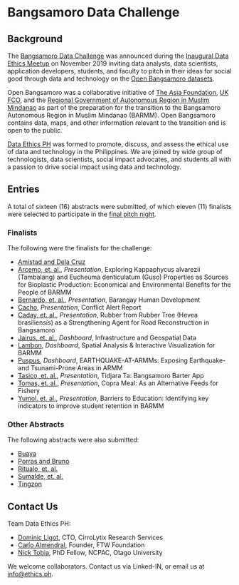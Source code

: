 # Bangsamoro Data Challenge

## Background

The [Bangsamoro Data Challenge](https://ethics.ph/openbangsamoro/) was announced during the [Inaugural Data Ethics Meetup](https://ethics.ph/inaugural/) on November 2019 inviting data analysts, data scientists, application developers, students, and faculty to pitch in their ideas for social good through data and technology on the [Open Bangsamoro datasets](https://www.openbangsamoro.com/).

Open Bangsamoro was a collaborative initiative of [The Asia Foundation](https://asiafoundation.org/), [UK FCO](https://www.gov.uk/government/organisations/foreign-commonwealth-office), and the [Regional Government of Autonomous Region in Muslim Mindanao](https://bangsamoro.gov.ph/) as part of the preparation for the transition to the Bangsamoro Autonomous Region in Muslim Mindanao (BARMM). Open Bangsamoro contains data, maps, and other information relevant to the transition and is open to the public.

[Data Ethics PH](https://ethics.ph/) was formed to promote, discuss, and assess the ethical use of data and technology in the Philippines. We are joined by wide group of technologists, data scientists, social impact advocates, and students all with a passion to drive social impact using data and technology.

## Entries

A total of sixteen (16) abstracts were submitted, of which eleven (11) finalists were selected to participate in the [final pitch night](https://ethics.ph/bangsamoro-judging/). 

### Finalists

The following were the finalists for the challenge: 

* [Amistad and Dela Cruz](https://github.com/ethicsph/bangsamoro-data-challenge/tree/master/amistad-delacruz)
* [Arcemo, et. al.](https://github.com/ethicsph/bangsamoro-data-challenge/tree/master/arcemo-et-al), *Presentation*, Exploring Kappaphycus alvarezii (Tambalang) and Eucheuma denticulatum (Guso) Properties as Sources for Bioplastic Production:  Economical and Environmental Benefits for the People of BARMM
* [Bernardo, et. al.](https://github.com/ethicsph/bangsamoro-data-challenge/tree/master/bernardo-et-al), *Presentation*, Barangay Human Development 
* [Cacho](https://github.com/ethicsph/bangsamoro-data-challenge/tree/master/cacho), *Presentation*, Conflict Alert Report
* [Caday, et. al.](https://github.com/ethicsph/bangsamoro-data-challenge/tree/master/caday-et-al), *Presentation*, Rubber from Rubber Tree (Hevea brasiliensis) as a Strengthening Agent for Road Reconstruction in Bangsamoro 
* [Jairus, et. al.](https://github.com/ethicsph/bangsamoro-data-challenge/tree/master/jairus-et-al), *Dashboard*, Infrastructure and Geospatial Data 
* [Lambon](https://github.com/ethicsph/bangsamoro-data-challenge/tree/master/lambon), *Dashboard*, Spatial Analysis & Interactive Visualization
for BARMM
* [Puspus](https://github.com/ethicsph/bangsamoro-data-challenge/tree/master/puspus), *Dashboard*, EARTHQUAKE-AT-ARMMs: Exposing Earthquake- and Tsunami-Prone Areas in ARMM
* [Tasico, et. al.](https://github.com/ethicsph/bangsamoro-data-challenge/tree/master/tasico-et-al), *Presentation*, Tidjara Ta: Bangsamoro Barter App
* [Tomas, et. al.](https://github.com/ethicsph/bangsamoro-data-challenge/tree/master/tomas-et-al), *Presentation*, Copra Meal: As an Alternative Feeds for Fishery
* [Yumol, et. al.](https://github.com/ethicsph/bangsamoro-data-challenge/tree/master/yumol-et-al), *Presentation*, Barriers to Education: Identifying key indicators to improve student retention in BARMM

### Other Abstracts

The following abstracts were also submitted: 

* [Buaya](https://github.com/ethicsph/bangsamoro-data-challenge/tree/master/buaya)
* [Porras and Bruno](https://github.com/ethicsph/bangsamoro-data-challenge/tree/master/porras-bruno)
* [Ritualo, et. al.](https://github.com/ethicsph/bangsamoro-data-challenge/tree/master/ritualo-et-al) 
* [Sumalde, et. al.](https://github.com/ethicsph/bangsamoro-data-challenge/tree/master/sumalde-et-al) 
* [Tingzon](https://github.com/ethicsph/bangsamoro-data-challenge/tree/master/tingzon)

## Contact Us

Team Data Ethics PH: 
* [Dominic Ligot](https://www.linkedin.com/in/docligot/), CTO, CirroLytix Research Services
* [Carlo Almendral](https://www.linkedin.com/in/bestcarloever/), Founder, FTW Foundation
* [Nick Tobia](https://www.linkedin.com/in/nicktobia/), PhD Fellow, NCPAC, Otago University

We welcome collaborators. Contact us via Linked-IN, or email us at info@ethics.ph.
